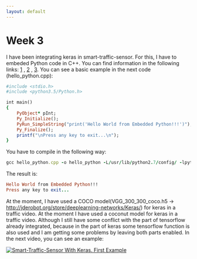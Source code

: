 ```yaml
---
layout: default
---
```

# Week 3


I have been integrating keras in smart-traffic-sensor. For this, I have to embeded Python code in C++. You can find information in the following links: [1](https://docs.python.org/2/extending/embedding.html) , [2](https://realmike.org/blog/2012/07/05/supercharging-c-code-with-embedded-python/) , [3](https://www.codeproject.com/Articles/11805/Embedding-Python-in-C-C-Part-I). You can see a basic example in the next code (hello_python.cpp):
```ruby
#include <stdio.h>
#include <python3.5/Python.h>

int main()
{
	PyObject* pInt;
	Py_Initialize();
	PyRun_SimpleString("print('Hello World from Embedded Python!!!')");
	Py_Finalize();
	printf("\nPress any key to exit...\n");
}
```
You have to compile in the following way: 
```ruby
gcc hello_python.cpp -o hello_python -L/usr/lib/python2.7/config/ -lpython2.7
```
The result is:
```ruby
Hello World from Embedded Python!!!
Press any key to exit...
```
At the moment, I have used a COCO model(VGG_300_300_coco.h5 -> http://jderobot.org/store/deeplearning-networks/Keras/) for keras in a traffic video. At the moment I have used a coconut model for keras in a traffic video. Although I still have some conflict with the part of tensorflow already integrated, because in the part of keras some tensorflow function is also used and I am getting some problems by leaving both parts enabled. In the next video, you can see an example:

[![Smart-Traffic-Sensor With Keras. First Example](https://roboticsurjc-students.github.io/2018-tfm-Jessica-Fernandez/images/Captura%20de%20pantalla%20de%202018-11-19%2022-35-38.png)](https://www.youtube.com/watch?v=0MeZSVHg-3M)
